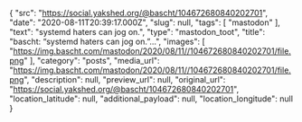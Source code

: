 {
  "src": "https://social.yakshed.org/@bascht/104672680840202701",
  "date": "2020-08-11T20:39:17.000Z",
  "slug": null,
  "tags": [
    "mastodon"
  ],
  "text": "systemd haters can jog on.",
  "type": "mastodon_toot",
  "title": "bascht: “systemd haters can jog on.”…",
  "images": [
    "https://img.bascht.com/mastodon/2020/08/11//104672680840202701/file.png"
  ],
  "category": "posts",
  "media_url": "https://img.bascht.com/mastodon/2020/08/11//104672680840202701/file.png",
  "description": null,
  "preview_url": null,
  "original_url": "https://social.yakshed.org/@bascht/104672680840202701",
  "location_latitude": null,
  "additional_payload": null,
  "location_longitude": null
}